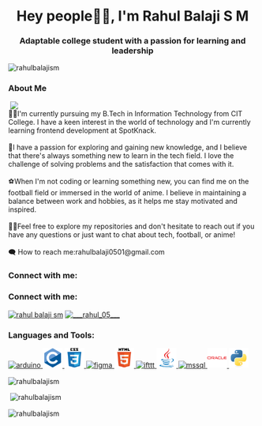 <h1 align="center">Hey people🤜🤛, I'm Rahul Balaji S M</h1>
<h3 align="center">Adaptable college student with a passion for learning and leadership</h3>

<p align="left"> <img src="[https://komarev.com/ghpvc/?username=rahulbalajism&label=Profile%20views&color=0e75b6&style=flat](https://t4.ftcdn.net/jpg/03/13/40/45/360_F_313404541_e9YZ3pht6oEEkMXuhxTboqXA2B2ShNnC.jpg)" alt="rahulbalajism" /> </p>

<h3 align="left"> About Me</h3>

<img align="right"  width="500" src="https://cdn.vectorstock.com/i/preview-1x/42/16/woman-programmer-software-developer-working-vector-37874216.jpg">
<p align="left">👨‍💻I'm currently pursuing my B.Tech in Information Technology from CIT College. I have a keen interest in the world of technology and I'm currently learning frontend development at SpotKnack.<br><br>🌱I have a passion for exploring and gaining new knowledge, and I believe that there's always something new to learn in the tech field. I love the challenge of solving problems and the satisfaction that comes with it.<br><br>⚽When I'm not coding or learning something new, you can find me on the football field or immersed in the world of anime. I believe in maintaining a balance between work and hobbies, as it helps me stay motivated and inspired.<br><br>🙋‍♂️Feel free to explore my repositories and don't hesitate to reach out if you have any questions or just want to chat about tech, football, or anime!<br><br>🗨️ How to reach me:rahulbalaji0501@gmail.com</p>

<h3 align="left">Connect with me:</h3>

<h3 align="left">Connect with me:</h3>
<p align="left">
<a href="https://linkedin.com/in/rahul balaji sm" target="blank"><img align="center" src="https://raw.githubusercontent.com/rahuldkjain/github-profile-readme-generator/master/src/images/icons/Social/linked-in-alt.svg" alt="rahul balaji sm" height="30" width="40" /></a>
<a href="https://instagram.com/___rahul_05___" target="blank"><img align="center" src="https://raw.githubusercontent.com/rahuldkjain/github-profile-readme-generator/master/src/images/icons/Social/instagram.svg" alt="___rahul_05___" height="30" width="40" /></a>
</p>

<h3 align="left">Languages and Tools:</h3>
<p align="left"> <a href="https://www.arduino.cc/" target="_blank" rel="noreferrer"> <img src="https://cdn.worldvectorlogo.com/logos/arduino-1.svg" alt="arduino" width="40" height="40"/> </a> <a href="https://www.cprogramming.com/" target="_blank" rel="noreferrer"> <img src="https://raw.githubusercontent.com/devicons/devicon/master/icons/c/c-original.svg" alt="c" width="40" height="40"/> </a> <a href="https://www.w3schools.com/css/" target="_blank" rel="noreferrer"> <img src="https://raw.githubusercontent.com/devicons/devicon/master/icons/css3/css3-original-wordmark.svg" alt="css3" width="40" height="40"/> </a> <a href="https://www.figma.com/" target="_blank" rel="noreferrer"> <img src="https://www.vectorlogo.zone/logos/figma/figma-icon.svg" alt="figma" width="40" height="40"/> </a> <a href="https://www.w3.org/html/" target="_blank" rel="noreferrer"> <img src="https://raw.githubusercontent.com/devicons/devicon/master/icons/html5/html5-original-wordmark.svg" alt="html5" width="40" height="40"/> </a> <a href="https://ifttt.com/" target="_blank" rel="noreferrer"> <img src="https://www.vectorlogo.zone/logos/ifttt/ifttt-ar21.svg" alt="ifttt" width="40" height="40"/> </a> <a href="https://www.java.com" target="_blank" rel="noreferrer"> <img src="https://raw.githubusercontent.com/devicons/devicon/master/icons/java/java-original.svg" alt="java" width="40" height="40"/> </a> <a href="https://www.microsoft.com/en-us/sql-server" target="_blank" rel="noreferrer"> <img src="https://www.svgrepo.com/show/303229/microsoft-sql-server-logo.svg" alt="mssql" width="40" height="40"/> </a> <a href="https://www.oracle.com/" target="_blank" rel="noreferrer"> <img src="https://raw.githubusercontent.com/devicons/devicon/master/icons/oracle/oracle-original.svg" alt="oracle" width="40" height="40"/> </a> <a href="https://www.python.org" target="_blank" rel="noreferrer"> <img src="https://raw.githubusercontent.com/devicons/devicon/master/icons/python/python-original.svg" alt="python" width="40" height="40"/> </a> </p>

<p><img align="center" src="https://github-readme-stats.vercel.app/api/top-langs?username=rahulbalajism&show_icons=true&locale=en&layout=compact" alt="rahulbalajism" /></p>

<p>&nbsp;<img align="center" src="https://github-readme-stats.vercel.app/api?username=rahulbalajism&show_icons=true&locale=en" alt="rahulbalajism" /></p>

<p><img align="center" src="https://github-readme-streak-stats.herokuapp.com/?user=rahulbalajism&" alt="rahulbalajism" /></p>
